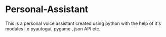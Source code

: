 # Personal-Assistant
This is a personal voice assistant created using python with the help of it's modules i.e pyautogui, pygame , json API etc..
